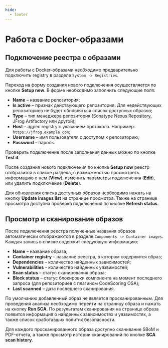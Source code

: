 ```yaml
---
hide:
  - footer
---
```


# Работа с Docker-образами

## Подключение реестра с образами

Для работы с Docker-образами необходимо предварительно подключить registry в разделе `System -> Registries`. 

Переход на форму создания нового подключения осуществляется по кнопке **Setup new**. В форме необходимо заполнить следующие поля:

- **Name** – название репозитория;
- **Is active** – признак действующего репозитория. Для недействующих репозиториев не будет обновляться список доступных образов;
- **Type** – тип менеджера репозитория (Sonatype Nexus Repository, JFrog Artifactory или другой);
- **Host** – адрес registry с указанием протокола. Например: `https://jfrog.example.com`;
- **Username** – имя пользователя с доступом к репозиторию;
- **Password** – пароль.

Проверить подключение после заполнения данных можно по кнопке **Test it**. 

После создания нового подключения по кнопке **Setup now** реестр отобразится в списке раздела, с возможностью просмотреть информацию о нем (**View**), изменить параметры подключения (**Edit**), или удалить подключение (**Delete**). 

Для обновления списка доступных образов необходимо нажать на кнопку **Update images list** на странице просмотра. Также на странице просмотра доступна проверка подключения по кнопке **Refresh status**.

## Просмотр и сканирование образов

После подключения реестра полученные названия образов автоматически отображаются в разделе `Components -> Container images`. Каждая запись в списке содержит следующую информацию:

- **Name** – название образа;
- **Container registry** – название реестра, в котором содержится образ;
- **Dependencies** – количество найденных зависимостей;
- **Vulnerabilities** - количество найденных уязвимостей;
- **Scan status** – статус сканирования образа;
- **Block status** – статус блокировки компонента на момент последнего запроса (для репозиториев с плагином CodeScoring OSA);
- **Last scanned** – дата последнего сканирования.

По умолчанию добавленный образ не является просканированным. Для проведения анализа необходимо перейти на страницу образа и нажать на кнопку **Run SCA**. По результатам сканирования на странице образа появится информация о найденных зависимостях и уязвимостях, а также список сработавших политик безопасности.

Для каждого просканированного образа доступно скачивание SBoM и PDF-отчета, а также просмотр истории сканирований по кнопке **SCA scan history**.